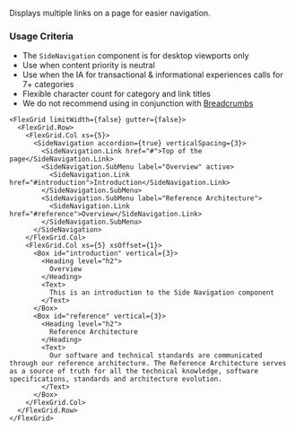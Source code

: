 Displays multiple links on a page for easier navigation.

### Usage Criteria

- The `SideNavigation` component is for desktop viewports only
- Use when content priority is neutral
- Use when the IA for transactional & informational experiences calls for 7+ categories
- Flexible character count for category and link titles
- We do not recommend using in conjunction with [Breadcrumbs](https://tds.telus.com/components/index.html#breadcrumbs)

```
<FlexGrid limitWidth={false} gutter={false}>
  <FlexGrid.Row>
    <FlexGrid.Col xs={5}>
      <SideNavigation accordion={true} verticalSpacing={3}>
        <SideNavigation.Link href="#">Top of the page</SideNavigation.Link>
        <SideNavigation.SubMenu label="Overview" active>
          <SideNavigation.Link href="#introduction">Introduction</SideNavigation.Link>
        </SideNavigation.SubMenu>
        <SideNavigation.SubMenu label="Reference Architecture">
          <SideNavigation.Link href="#reference">Overview</SideNavigation.Link>
        </SideNavigation.SubMenu>
      </SideNavigation>
    </FlexGrid.Col>
    <FlexGrid.Col xs={5} xsOffset={1}>
      <Box id="introduction" vertical={3}>
        <Heading level="h2">
          Overview
        </Heading>
        <Text>
          This is an introduction to the Side Navigation component
        </Text>
      </Box>
      <Box id="reference" vertical={3}>
        <Heading level="h2">
          Reference Architecture
        </Heading>
        <Text>
          Our software and technical standards are communicated through our reference architecture. The Reference Architecture serves as a source of truth for all the technical knowledge, software specifications, standards and architecture evolution.
        </Text>
      </Box>
    </FlexGrid.Col>
  </FlexGrid.Row>
</FlexGrid>
```
